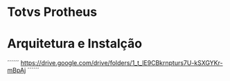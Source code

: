 # Totvs Protheus

# Arquitetura e Instalção

´´´´´´ https://drive.google.com/drive/folders/1_t_lE9CBkrnpturs7U-kSXGYKr-mBpAj 
´´´´´´
